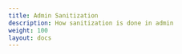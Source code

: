 ```yaml
---
title: Admin Sanitization
description: How sanitization is done in admin
weight: 100 
layout: docs
---
```

